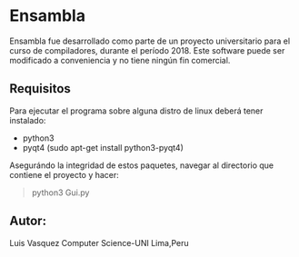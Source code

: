 # Ensambla
Ensambla fue desarrollado como parte de un proyecto universitario para el curso de compiladores, durante el período 2018. Este software puede ser modificado a conveniencia y no tiene ningún fin comercial.

## Requisitos
Para ejecutar el programa sobre alguna distro de linux deberá tener instalado:
* python3
* pyqt4 (sudo apt-get install python3-pyqt4)

Asegurándo la integridad de estos paquetes, navegar al directorio que contiene el proyecto y hacer:
> python3 Gui.py

## Autor:
Luis Vasquez
Computer Science-UNI
Lima,Peru
